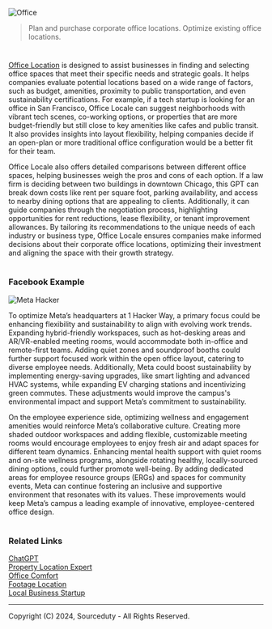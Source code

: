 ![Office](https://github.com/user-attachments/assets/7dc39e05-7e1b-40c8-bf63-603e8cc7162d)

> Plan and purchase corporate office locations. Optimize existing office locations.
#

[Office Location](https://chatgpt.com/g/g-TmclrGaxD-office-location) is designed to assist businesses in finding and selecting office spaces that meet their specific needs and strategic goals. It helps companies evaluate potential locations based on a wide range of factors, such as budget, amenities, proximity to public transportation, and even sustainability certifications. For example, if a tech startup is looking for an office in San Francisco, Office Locale can suggest neighborhoods with vibrant tech scenes, co-working options, or properties that are more budget-friendly but still close to key amenities like cafes and public transit. It also provides insights into layout flexibility, helping companies decide if an open-plan or more traditional office configuration would be a better fit for their team.

Office Locale also offers detailed comparisons between different office spaces, helping businesses weigh the pros and cons of each option. If a law firm is deciding between two buildings in downtown Chicago, this GPT can break down costs like rent per square foot, parking availability, and access to nearby dining options that are appealing to clients. Additionally, it can guide companies through the negotiation process, highlighting opportunities for rent reductions, lease flexibility, or tenant improvement allowances. By tailoring its recommendations to the unique needs of each industry or business type, Office Locale ensures companies make informed decisions about their corporate office locations, optimizing their investment and aligning the space with their growth strategy.

#
### Facebook Example

![Meta Hacker](https://github.com/user-attachments/assets/4edf1b04-fa47-4384-82c2-b9c9b07a5b3c)

To optimize Meta’s headquarters at 1 Hacker Way, a primary focus could be enhancing flexibility and sustainability to align with evolving work trends. Expanding hybrid-friendly workspaces, such as hot-desking areas and AR/VR-enabled meeting rooms, would accommodate both in-office and remote-first teams. Adding quiet zones and soundproof booths could further support focused work within the open office layout, catering to diverse employee needs. Additionally, Meta could boost sustainability by implementing energy-saving upgrades, like smart lighting and advanced HVAC systems, while expanding EV charging stations and incentivizing green commutes. These adjustments would improve the campus's environmental impact and support Meta’s commitment to sustainability.

On the employee experience side, optimizing wellness and engagement amenities would reinforce Meta’s collaborative culture. Creating more shaded outdoor workspaces and adding flexible, customizable meeting rooms would encourage employees to enjoy fresh air and adapt spaces for different team dynamics. Enhancing mental health support with quiet rooms and on-site wellness programs, alongside rotating healthy, locally-sourced dining options, could further promote well-being. By adding dedicated areas for employee resource groups (ERGs) and spaces for community events, Meta can continue fostering an inclusive and supportive environment that resonates with its values. These improvements would keep Meta’s campus a leading example of innovative, employee-centered office design.

#
### Related Links

[ChatGPT](https://github.com/sourceduty/ChatGPT)
<br>
[Property Location Expert](https://github.com/sourceduty/Property_Location_Expert)
<br>
[Office Comfort](https://github.com/sourceduty/Office_Comfort)
<br>
[Footage Location](https://github.com/sourceduty/Footage_Location)
<br>
[Local Business Startup](https://github.com/sourceduty/Local_Business_Startup)

***
Copyright (C) 2024, Sourceduty - All Rights Reserved.
